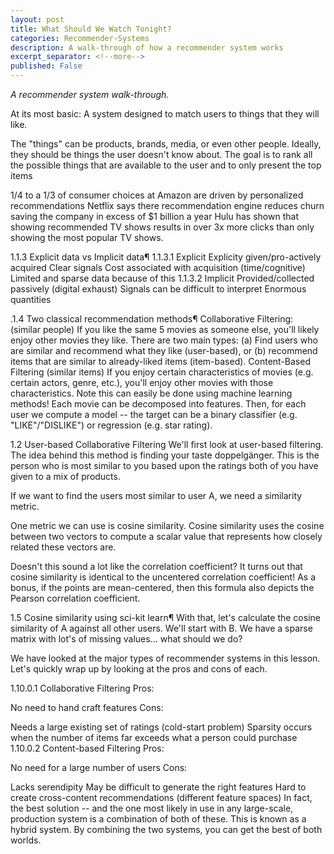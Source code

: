 ```yaml
---
layout: post
title: What Should We Watch Tonight?
categories: Recommender-Systems
description: A walk-through of how a recommender system works
excerpt_separator: <!--more-->
published: False
---
```

*A recommender system walk-through.*

<!--more-->

At its most basic: A system designed to match users to things that they will like.

The "things" can be products, brands, media, or even other people.
Ideally, they should be things the user doesn't know about.
The goal is to rank all the possible things that are available to the user and to only present the top items


1/4 to a 1/3 of consumer choices at Amazon are driven by personalized recommendations
Netflix says there recommendation engine reduces churn saving the company in excess of $1 billion a year
Hulu has shown that showing recommended TV shows results in over 3x more clicks than only showing the most popular TV shows.

1.1.3  Explicit data vs Implicit data¶
1.1.3.1  Explicit
Explicity given/pro-actively acquired
Clear signals
Cost associated with acquisition (time/cognitive)
Limited and sparse data because of this
1.1.3.2  Implicit
Provided/collected passively (digital exhaust)
Signals can be difficult to interpret
Enormous quantities

.1.4  Two classical recommendation methods¶
Collaborative Filtering: (similar people)
If you like the same 5 movies as someone else, you'll likely enjoy other movies they like.
There are two main types: (a) Find users who are similar and recommend what they like (user-based), or (b) recommend items that are similar to already-liked items (item-based).
Content-Based Filtering (similar items)
If you enjoy certain characteristics of movies (e.g. certain actors, genre, etc.), you'll enjoy other movies with those characteristics.
Note this can easily be done using machine learning methods! Each movie can be decomposed into features. Then, for each user we compute a model -- the target can be a binary classifier (e.g. "LIKE"/"DISLIKE") or regression (e.g. star rating).

1.2  User-based Collaborative Filtering
We'll first look at user-based filtering. The idea behind this method is finding your taste doppelgänger. This is the person who is most similar to you based upon the ratings both of you have given to a mix of products.

If we want to find the users most similar to user A, we need a similarity metric.

One metric we can use is cosine similarity. Cosine similarity uses the cosine between two vectors to compute a scalar value that represents how closely related these vectors are.

Doesn't this sound a lot like the correlation coefficient? It turns out that cosine similarity is identical to the uncentered correlation coefficient! As a bonus, if the points are mean-centered, then this formula also depicts the Pearson correlation coefficient.

1.5  Cosine similarity using sci-kit learn¶
With that, let's calculate the cosine similarity of A against all other users. We'll start with B. We have a sparse matrix with lot's of missing values... what should we do?









We have looked at the major types of recommender systems in this lesson. Let's quickly wrap up by looking at the pros and cons of each.

1.10.0.1  Collaborative Filtering
Pros:

No need to hand craft features
Cons:

Needs a large existing set of ratings (cold-start problem)
Sparsity occurs when the number of items far exceeds what a person could purchase
1.10.0.2  Content-based Filtering
Pros:

No need for a large number of users
Cons:

Lacks serendipity
May be difficult to generate the right features
Hard to create cross-content recommendations (different feature spaces)
In fact, the best solution -- and the one most likely in use in any large-scale, production system is a combination of both of these. This is known as a hybrid system. By combining the two systems, you can get the best of both worlds.
